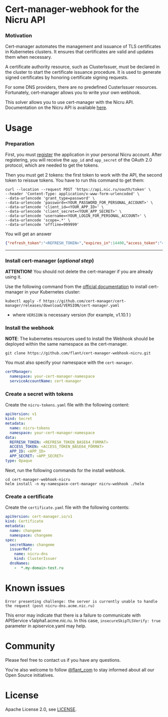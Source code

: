# Cert-manager-webhook for the Nicru API

### Motivation

Cert-manager automates the management and issuance of TLS certificates in Kubernetes clusters. It ensures that certificates are valid and updates them when necessary.

A certificate authority resource, such as ClusterIssuer, must be declared in the cluster to start the certificate issuance procedure. It is used to generate signed certificates by honoring certificate signing requests.

For some DNS providers, there are no predefined CusterIssuer resources. Fortunately, cert-manager allows you to write your own webhook.

This solver allows you to use cert-manager with the Nicru API. Documentation on the Nicru API is available [here](https://www.nic.ru/help/upload/file/API_DNS-hosting.pdf).

# Usage

### Preparation
First, you must [register](https://www.nic.ru/help/oauth-server_3642.html#reg) the application in your personal Nicru account.
After registering, you will receive the `app_id` and `app_secret` of the OAuth 2.0 protocol, which are needed to get the tokens.

Then you must get 2 tokens: the first token to work with the API, the second token to reissue tokens.
You have to run this command to get them:

```shell
curl --location --request POST 'https://api.nic.ru/oauth/token' \
--header 'Content-Type: application/x-www-form-urlencoded' \
--data-urlencode 'grant_type=password' \
--data-urlencode 'password=<YOUR_PASSWORD_FOR_PERSONAL_ACCOUNT>' \
--data-urlencode 'client_id=<YOUR_APP_ID>' \
--data-urlencode 'client_secret=<YOUR_APP_SECRET>' \
--data-urlencode 'username=<YOUR_LOGIN_FOR_PERSONAL_ACCOUNT>' \
--data-urlencode 'scope=.*' \
--data-urlencode 'offline=999999'
```
You will get an answer
```json
{"refresh_token":"<REFRESH_TOKEN>","expires_in":14400,"access_token":"<ACCESS_TOKEN>","token_type":"Bearer"}
```

------------------------------
### Install cert-manager (*optional step*)

**ATTENTION!** You should not delete the cert-manager if you are already using it.


Use the following command from the [official documentation](https://cert-manager.io/docs/installation/) to install cert-manager in your Kubernetes cluster:

```shell
kubectl apply -f https://github.com/cert-manager/cert-manager/releases/download/VERSION/cert-manager.yaml
```
*  where `VERSION` is necessary version (for example, v1.10.1 )

### Install the webhook

**NOTE**: The kubernetes resources used to install the Webhook should be deployed within the same namespace as the cert-manager.


```shell
git clone https://github.com/flant/cert-manager-webhook-nicru.git
```

You must also specify your namespace with the `cert-manager`.

```yaml
certManager:
  namespace: your-cert-manager-namespace
  serviceAccountName: cert-manager
```

### Create a secret with tokens
Create the `nicru-tokens.yaml` file with the following content:
```yaml
apiVersion: v1
kind: Secret
metadata:
  name: nicru-tokens
  namespace: your-cert-manager-namespace
data:
  REFRESH_TOKEN: <REFRESH_TOKEN_BASE64_FORMAT>
  ACCESS_TOKEN: <ACCESS_TOKEN_BASE64_FORMAT>
  APP_ID: <APP_ID>
  APP_SECRET: <APP_SECRET>
type: Opaque
```

Next, run the following commands for the install webhook.

```shell
cd cert-manager-webhook-nicru
helm install -n my-namespace-cert-manager nicru-webhook ./helm
```

### Create a certificate

Create the `certificate.yaml` file with the following contents:

```yaml
apiVersion: cert-manager.io/v1
kind: Certificate
metadata:
  name: changeme
  namespace: changeme
spec:
  secretName: changeme
  issuerRef:
    name: nicru-dns
    kind: ClusterIssuer
  dnsNames:
    -  *.my-domain-test.ru
```

# Known issues

```
Error presenting challenge: the server is currently unable to handle the request (post nicru-dns.acme.nic.ru)
```
This error may indicate that there is a failure to communicate with APIService v1alpha1.acme.nic.ru. In this case, `insecureSkipTLSVerify: true` parameter in apiservice.yaml may help.


# Community

Please feel free to contact us if you have any questions.

You're also welcome to follow [@flant_com](https://twitter.com/flant_com) to stay informed about all our Open Source initiatives.

# License

Apache License 2.0, see [LICENSE](LICENSE).
